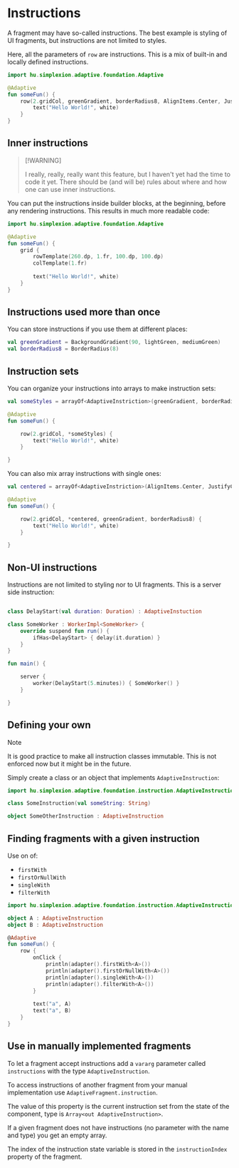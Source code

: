 # Instructions

A fragment may have so-called instructions. The best example is styling of UI fragments, but
instructions are not limited to styles.

Here, all the parameters of `row` are instructions. This is a mix of built-in and locally
defined instructions.

```kotlin
import hu.simplexion.adaptive.foundation.Adaptive

@Adaptive
fun someFun() {
    row(2.gridCol, greenGradient, borderRadius8, AlignItems.Center, JustifyContent.Center) {
        text("Hello World!", white)
    }
}
```

## Inner instructions

>
> [!WARNING]
>
> I really, really, really want this feature, but I haven't yet had the time to code it yet.
> There should be (and will be) rules about where and how one can use inner instructions.
>

You can put the instructions inside builder blocks, at the beginning, before any rendering instructions.
This results in much more readable code:

```kotlin
import hu.simplexion.adaptive.foundation.Adaptive

@Adaptive
fun someFun() {
    grid {
        rowTemplate(260.dp, 1.fr, 100.dp, 100.dp)
        colTemplate(1.fr)
        
        text("Hello World!", white)
    }
}
```

## Instructions used more than once

You can store instructions if you use them at different places:

```kotlin
val greenGradient = BackgroundGradient(90, lightGreen, mediumGreen)
val borderRadius8 = BorderRadius(8)
```

## Instruction sets

You can organize your instructions into arrays to make instruction sets:

```kotlin
val someStyles = arrayOf<AdaptiveInstriction>(greenGradient, borderRadius8, AlignItems.Center, JustifyContent.Center)

@Adaptive
fun someFun() {

    row(2.gridCol, *someStyles) {
        text("Hello World!", white)
    }

}
```

You can also mix array instructions with single ones:

```kotlin
val centered = arrayOf<AdaptiveInstriction>(AlignItems.Center, JustifyContent.Center)

@Adaptive
fun someFun() {

    row(2.gridCol, *centered, greenGradient, borderRadius8) {
        text("Hello World!", white)
    }

}
```

## Non-UI instructions

Instructions are not limited to styling nor to UI fragments. This is a server side
instruction:

```kotlin

class DelayStart(val duration: Duration) : AdaptiveInstuction

class SomeWorker : WorkerImpl<SomeWorker> {
    override suspend fun run() {
        ifHas<DelayStart> { delay(it.duration) }
    }
}

fun main() {

    server {
        worker(DelayStart(5.minutes)) { SomeWorker() }
    }

}
```

## Defining your own

> [!NOTE]
>
> It is good practice to make all instruction classes immutable. This is not enforced now
> but it might be in the future.
>

Simply create a class or an object that implements `AdaptiveInstruction`:

```kotlin
import hu.simplexion.adaptive.foundation.instruction.AdaptiveInstruction

class SomeInstruction(val someString: String)

object SomeOtherInstruction : AdaptiveInstruction
```

## Finding fragments with a given instruction

Use on of:

- `firstWith`
- `firstOrNullWith`
- `singleWith`
- `filterWith`

```kotlin
import hu.simplexion.adaptive.foundation.instruction.AdaptiveInstruction

object A : AdaptiveInstruction
object B : AdaptiveInstruction

@Adaptive
fun someFun() {
    row {
        onClick { 
            println(adapter().firstWith<A>())
            println(adapter().firstOrNullWith<A>())
            println(adapter().singleWith<A>())
            println(adapter().filterWith<A>())
        }
        
        text("a", A)
        text("a", B)
    }
}
```

## Use in manually implemented fragments

To let a fragment accept instructions add a `vararg` parameter called `instructions` with
the type `AdaptiveInstruction`.

To access instructions of another fragment from your manual implementation
use `AdaptiveFragment.instruction`.

The value of this property is the current instruction set from the state 
of the component, type is `Array<out AdaptiveInstruction>`.

If a given fragment does not have instructions (no parameter with the name
and type) you get an empty array.

The index of the instruction state variable is stored in the `instructionIndex`
property of the fragment.